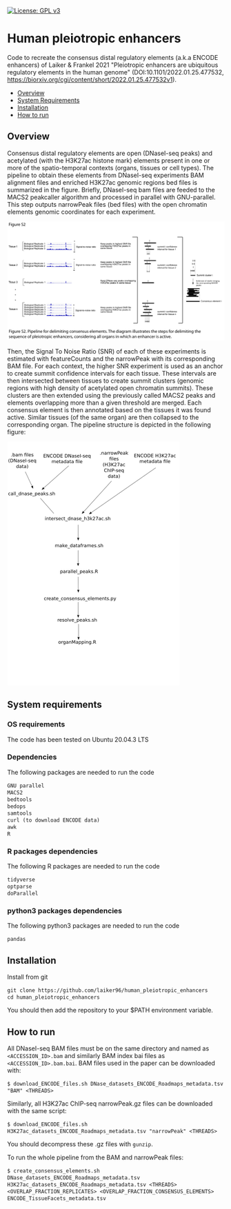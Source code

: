
[![License: GPL v3](https://img.shields.io/badge/License-GPLv3-blue.svg)](https://www.gnu.org/licenses/gpl-3.0)
# Human pleiotropic enhancers

Code to recreate the consensus distal regulatory elements (a.k.a ENCODE enhancers) of Laiker & Frankel 2021 "Pleiotropic enhancers are ubiquitous regulatory elements in the human genome" (DOI:10.1101/2022.01.25.477532, https://biorxiv.org/cgi/content/short/2022.01.25.477532v1).


- [Overview](#overview)
- [System Requirements](#system-requirements)
- [Installation](#installation)
- [How to run](#how-to-run)

## Overview

Consensus distal regulatory elements are open (DNaseI-seq peaks) and acetylated (with the H3K27ac histone mark) elements present in one or more of the 
spatio-temporal contexts (organs, tissues or cell types). The pipeline to obtain these elements from DNaseI-seq experiments BAM alignment files and
enriched H3K27ac genomic regions bed files is summarized in the figure. Briefly, DNaseI-seq bam files are feeded to the MACS2 peakcaller algorithm and processed in parallel with GNU-parallel. This step outputs narrowPeak files (bed files) with the open chromatin elements genomic coordinates for each experiment. 


![alt text](pipelineS2.png "pipeline")


Then, the Signal To Noise Ratio (SNR) of each of these experiments is estimated with featureCounts and the narrowPeak with its corresponding BAM file. For each context, the higher SNR experiment is used as an anchor to create summit confidence intervals for each tissue. These intervals are then intersected between tissues to create summit clusters (genomic regions with high density of acetylated open chromatin summits). These clusters are then extended using the previously called MACS2 peaks and elements overlapping more than a given threshold are merged. Each consensus element is then annotated based on the tissues it was found active. Similar tissues (of the same organ) are then collapsed to the corresponding organ.
The pipeline structure is depicted in the following figure:


![alt text](pipeline_str2.png "pipeline structure")


## System requirements
### OS requirements
The code has been tested on Ubuntu 20.04.3 LTS

### Dependencies
The following packages are needed to run the code

```
GNU parallel
MACS2
bedtools
bedops
samtools
curl (to download ENCODE data)
awk
R
```

### R packages dependencies
The following R packages are needed to run the code

```
tidyverse
optparse
doParallel
```

### python3 packages dependencies
The following python3 packages are needed to run the code

```
pandas
```

## Installation
Install from git
```
git clone https://github.com/laiker96/human_pleiotropic_enhancers
cd human_pleiotropic_enhancers
```
You should then add the repository to your $PATH environment variable.


## How to run
All DNaseI-seq BAM files must be on the same directory and named as ```<ACCESSION_ID>.bam``` and similarly BAM index bai files as ```<ACCESSION_ID>.bam.bai```. BAM files used in the paper can be downloaded with:
```
$ download_ENCODE_files.sh DNase_datasets_ENCODE_Roadmaps_metadata.tsv "BAM" <THREADS>
```
Similarly, all H3K27ac ChIP-seq narrowPeak.gz files can be downloaded with the same script:
```
$ download_ENCODE_files.sh H3K27ac_datasets_ENCODE_Roadmaps_metadata.tsv "narrowPeak" <THREADS>
```
You should decompress these .gz files with ```gunzip```.

To run the whole pipeline from the BAM and narrowPeak files:
```
$ create_consensus_elements.sh DNase_datasets_ENCODE_Roadmaps_metadata.tsv H3K27ac_datasets_ENCODE_Roadmaps_metadata.tsv <THREADS> <OVERLAP_FRACTION_REPLICATES> <OVERLAP_FRACTION_CONSENSUS_ELEMENTS> ENCODE_TissueFacets_metadata.tsv
```
